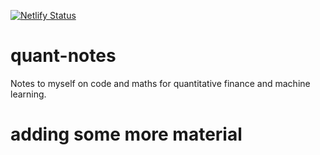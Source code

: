 [![Netlify Status](https://api.netlify.com/api/v1/badges/cb3c5097-90ad-4cf9-ae6b-68963879ae4c/deploy-status)](https://app.netlify.com/sites/leeutjie/deploys)

# quant-notes
Notes to myself on code and maths for quantitative finance and machine learning.

# adding some more material
